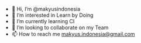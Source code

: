 - 👋 Hi, I’m @makyusindonesia
- 👀 I’m interested in Learn by Doing
- 🌱 I’m currently learning CI
- 💞️ I’m looking to collaborate on my Team
- 📫 How to reach me makyus.indonesia@gmail.com

<!---
makyusindonesia/makyusindonesia is a ✨ special ✨ repository because its `README.md` (this file) appears on your GitHub profile.
You can click the Preview link to take a look at your changes.
--->
